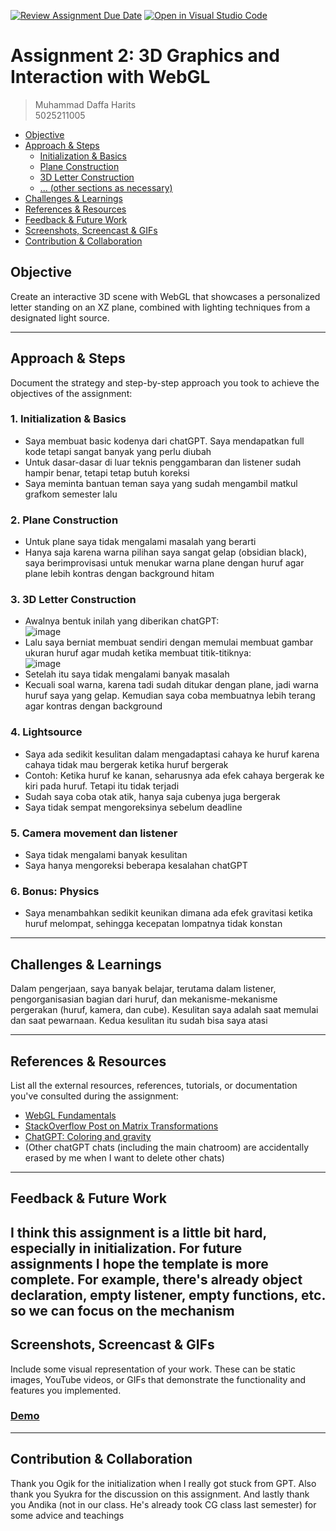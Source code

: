 [![Review Assignment Due Date](https://classroom.github.com/assets/deadline-readme-button-24ddc0f5d75046c5622901739e7c5dd533143b0c8e959d652212380cedb1ea36.svg)](https://classroom.github.com/a/nyKu4E7_)
[![Open in Visual Studio Code](https://classroom.github.com/assets/open-in-vscode-718a45dd9cf7e7f842a935f5ebbe5719a5e09af4491e668f4dbf3b35d5cca122.svg)](https://classroom.github.com/online_ide?assignment_repo_id=12839616&assignment_repo_type=AssignmentRepo)
# Assignment 2: 3D Graphics and Interaction with WebGL
> Muhammad Daffa Harits<br> 5025211005

  - [Objective](#objective)
  - [Approach & Steps](#approach--steps)
    - [Initialization & Basics](#1-initialization--basics)
    - [Plane Construction](#2-plane-construction)
    - [3D Letter Construction](#3-3d-letter-construction)
    - [... (other sections as necessary)](#other-sections-as-necessary)
  - [Challenges & Learnings](#challenges--learnings)
  - [References & Resources](#references--resources)
  - [Feedback & Future Work](#feedback--future-work)
  - [Screenshots, Screencast & GIFs](#screenshots-screencast--gifs)
  - [Contribution & Collaboration](#contribution--collaboration)

## Objective
Create an interactive 3D scene with WebGL that showcases a personalized letter standing on an XZ plane, combined with lighting techniques from a designated light source.

---

## Approach & Steps
Document the strategy and step-by-step approach you took to achieve the objectives of the assignment:

### 1. Initialization & Basics
- Saya membuat basic kodenya dari chatGPT. Saya mendapatkan full kode tetapi sangat banyak yang perlu diubah
- Untuk dasar-dasar di luar teknis penggambaran dan listener sudah hampir benar, tetapi tetap butuh koreksi
- Saya meminta bantuan teman saya yang sudah mengambil matkul grafkom semester lalu

### 2. Plane Construction
- Untuk plane saya tidak mengalami masalah yang berarti
- Hanya saja karena warna pilihan saya sangat gelap (obsidian black), saya berimprovisasi untuk menukar warna plane dengan huruf agar plane lebih kontras dengan background hitam

### 3. 3D Letter Construction
- Awalnya bentuk inilah yang diberikan chatGPT:<br>
![image](https://github.com/cg20231c/assignment-2-webgl-3d-LuvinVictii/assets/78089862/e5d2b98d-b68d-4ceb-bb8e-68b096743d88)<br>
- Lalu saya berniat membuat sendiri dengan memulai membuat gambar ukuran huruf agar mudah ketika membuat titik-titiknya:<br>
![image](https://github.com/cg20231c/assignment-2-webgl-3d-LuvinVictii/assets/78089862/e29ae048-82f5-456d-985f-4ef2f2cbc547)<br>
- Setelah itu saya tidak mengalami banyak masalah
- Kecuali soal warna, karena tadi sudah ditukar dengan plane, jadi warna huruf saya yang gelap. Kemudian saya coba membuatnya lebih terang agar kontras dengan background

### 4. Lightsource
- Saya ada sedikit kesulitan dalam mengadaptasi cahaya ke huruf karena cahaya tidak mau bergerak ketika huruf bergerak
- Contoh: Ketika huruf ke kanan, seharusnya ada efek cahaya bergerak ke kiri pada huruf. Tetapi itu tidak terjadi
- Sudah saya coba otak atik, hanya saja cubenya juga bergerak
- Saya tidak sempat mengoreksinya sebelum deadline

### 5. Camera movement dan listener
- Saya tidak mengalami banyak kesulitan
- Saya hanya mengoreksi beberapa kesalahan chatGPT

### 6. Bonus: Physics
- Saya menambahkan sedikit keunikan dimana ada efek gravitasi ketika huruf melompat, sehingga kecepatan lompatnya tidak konstan

---

## Challenges & Learnings
Dalam pengerjaan, saya banyak belajar, terutama dalam listener, pengorganisasian bagian dari huruf, dan mekanisme-mekanisme pergerakan (huruf, kamera, dan cube). Kesulitan saya adalah saat memulai dan saat pewarnaan. Kedua kesulitan itu sudah bisa saya atasi

---

## References & Resources
List all the external resources, references, tutorials, or documentation you've consulted during the assignment:
- [WebGL Fundamentals](https://webglfundamentals.org/)
- [StackOverflow Post on Matrix Transformations](https://stackoverflow.com/questions/example)
- [ChatGPT: Coloring and gravity](https://chat.openai.com/share/04f3d96d-c96c-413a-a9bf-a1b169863811)
- (Other chatGPT chats (including the main chatroom) are accidentally erased by me when I want to delete other chats)

---

## Feedback & Future Work
I think this assignment is a little bit hard, especially in initialization. For future assignments I hope the template is more complete. For example, there's already object declaration, empty listener, empty functions, etc. so we can focus on the mechanism
---

## Screenshots, Screencast & GIFs
Include some visual representation of your work. These can be static images, YouTube videos, or GIFs that demonstrate the functionality and features you implemented. 

### [Demo](https://drive.google.com/file/d/1DnoTDKVGXGKBIcCo2tRRdUWnRGUqQB41/view?usp=drivesdk)

---

## Contribution & Collaboration
Thank you Ogik for the initialization when I really got stuck from GPT. Also thank you Syukra for the discussion on this assignment. And lastly thank you Andika (not in our class. He's already took CG class last semester) for some advice and teachings
